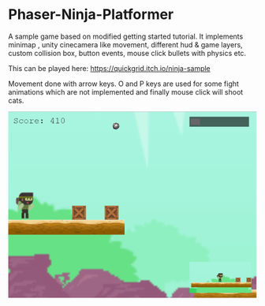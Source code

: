 # Phaser-Ninja-Platformer
​A sample game based on modified getting started tutorial. It implements minimap , unity cinecamera like movement, different hud &amp; game layers, custom collision box, button events, mouse click bullets with physics etc.

This can be played here:
https://quickgrid.itch.io/ninja-sample

Movement done with arrow keys. O and P keys are used for some fight animations which are not implemented and finally mouse click will shoot cats.

![Image](itch/screenshot.png)

